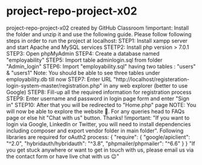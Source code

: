 # project-repo-project-x02
project-repo-project-x02 created by GitHub Classroom
!important: Install the folder and unzip it and use the following guide. 
Please follow following steps in order to run the project at localhost: 
STEP1: Install xampp server and start Apache and MySQL services 
STETP2: Install php version > 7.0.1 
STEP3: Open phpMyAdmin 
STEP4: Create a database named "employability" 
STEP5: Import table adminlogin.sql from folder "Admin_login" 
STEP6: Import "employability.sql" having two tables : "users" & "users1" 
Note: You should be able to see three tables under employability.db till now 
STEP7: Enter URL "http://localhost/registeration-login-system-master/registration.php" in any web explorer (better to use Google) 
STEP8: Fill-up all the required information for registration process 
STEP9: Enter username and password in login page form and enter "Sign in" 
STEP10: After that you will be redirected to "Home.php" page 
NOTE: You will now be able to explore the website 🙂. For any queries head to FAQs page or else hit "Chat with us" button. Thanks! 
!important: "If you want to login via Google, LinkedIn or Twitter, you will need to install dependencies including composer and export vendor folder in main folder".
Following libraries are required for oAuth2 process: 
{ "require": { "google/apiclient": "^2.0", "hybridauth/hybridauth": "^3.8", "phpmailer/phpmailer": "^6.6" } } 
"If you get stuck anywhere or want to get in touch with us, please email us via the contact form or have live chat with us 😉"
